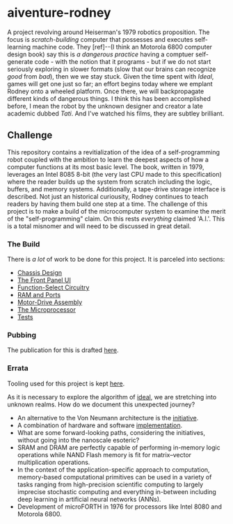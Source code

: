# aiventure-rodney

A project revolving around Heiserman's 1979 robotics proposition. The focus is _scratch-building_ computer that possesses and executes self-learning machine code. They [ref]--(I think an Motorola 6800 computer design book) say this is _a dangerous practice_ having a comptuer self-generate code - with the notion that it programs - but if we do not start seriously exploring in slower formats (slow that our brains can recognize *good* from *bad*), then we we stay stuck. Given the time spent with _Ideal_, games will get one just so far; an effort begins today where we emplant Rodney onto a wheeled platform. Once there, we will backpropagate different kinds of dangerous things. I think this has been accomplished before, I mean the robot by the unknown designer and creator a late academic dubbed _Tati_. And I've watched his films, they are subtley brilliant.

## Challenge

This repository contains a revitialization of the idea of a self-programming robot coupled with the ambition to learn the deepest aspects of how a computer functions at its most basic level. The book, written in 1979, leverages an Intel 8085 8-bit (the very last CPU made to this specification) where the reader builds up the system from scratch including the logic, buffers, and memory systems. Additionally, a tape-drive storage interface is described. Not just an historical curiousity, Rodney continues to teach readers by having them build one step at a time. The challenge of this project is to make a build of the microcomputer system to examine the merit of the "self-programming" claim. On this rests *everything* claimed 'A.I.'. This is a total misnomer and will need to be discussed in great detail.

### The Build

There is _a lot_ of work to be done for this project. It is parceled into sections:

* [Chassis Design](/design/README.md)
* [The Front Panel UI](/build/5-front-panel/README.md)
* [Function-Select Circuitry](/build/6-function-select/README.md)
* [RAM and Ports](/build/7-ram-ports/README.md)
* [Motor-Drive Assembly](/build/8-motor-control/README.md)
* [The Microprocessor](/build/9-microprocessor/README.md)
* [Tests](/tests/README.md)

### Pubbing

The publication for this is drafted [here](https://github.com/pub-n-dub/native-self-programming).

### Errata

Tooling used for this project is kept [here](/tools/README.md).

As it is necessary to explore the algorithm of [ideal](https://github.com/cartheur/ideal), we are stretching into unknown realms. How do we document this unexpected journey?

* An alternative to the Von Neumann architecture is the [initiative](/literature/s41565-020-0738-x.pdf).
* A combination of hardware and software [implementation](https://en.wikipedia.org/wiki/In-memory_processing).
* What are some forward-looking paths, considering the initiatives, without going into the nanoscale esoteric?
* SRAM and DRAM are perfectly capable of performing in-memory logic operations while NAND Flash memory is fit for matrix–vector multiplication operations.
* In the context of the application-specific approach to computation, memory-based computational primitives can be used in a variety of tasks ranging from high-precision scientific computing to largely imprecise stochastic computing and everything in-between including deep learning in artificial neural networks (ANNs).
* Development of microFORTH in 1976 for processors like Intel 8080 and Motorola 6800. 